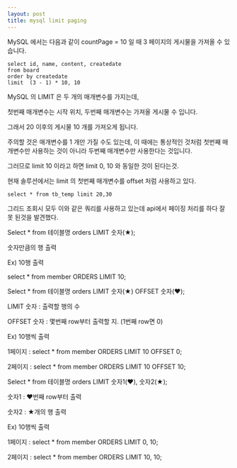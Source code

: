 ```yaml
---
layout: post
title: mysql limit paging
---
```

MySQL 에서는 다음과 같이 countPage = 10 일 때 3 페이지의 게시물을 가져올 수 있습니다.


```
select id, name, content, createdate
from board
order by createdate
limit  (3 - 1) * 10, 10
```

MySQL 의 LIMIT 은 두 개의 매개변수를 가지는데,

첫번째 매개변수는 시작 위치, 두번째 매개변수는 가져올 게시물 수 입니다.

그래서 20 이후의 게시물 10 개를 가져오게 됩니다.

주의할 것은 매개변수를 1 개만 가질 수도 있는데, 이 때에는 통상적인 것처럼 첫번째 매개변수만 사용하는 것이 아니라 두번째 매개변수만 사용한다는 것입니다.


그러므로 limit 10 이라고 하면 limit 0, 10 와 동일한 것이 된다는것.

현재 솔루션에서는 limit 의 첫번째  매개변수를 offset 처럼 사용하고 있다.

`select * from tb_temp limit 20,30`

그리드 조회시 모두 이와 같은 쿼리를 사용하고 있는데 api에서 페이징 처리를 하다 잘못 된것을 발견했다.



Select  * from 테이블명 orders LIMIT 숫자(★);

숫자만큼의 행 출력

Ex) 10행 출력

select * from member ORDERS LIMIT 10;



Select * from 테이블명 orders LIMIT 숫자(★) OFFSET 숫자(♥);

LIMIT 숫자 : 출력할 행의 수

OFFSET 숫자 : 몇번째 row부터 출력할 지. (1번째 row면 0)

Ex) 10행씩 출력

1페이지 : select * from member ORDERS LIMIT 10 OFFSET 0;

2페이지 : select * from member ORDERS LIMIT 10 OFFSET 10;



Select * from 테이블명 orders LIMIT 숫자1(♥), 숫자2(★);

숫자1 : ♥번째 row부터 출력

숫자2 : ★개의 행 출력

Ex) 10행씩 출력

1페이지 : select * from member ORDERS LIMIT 0, 10;

2페이지 : select * from member ORDERS LIMIT 10, 10;
